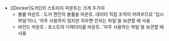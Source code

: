 - [[Docker|도커]]의 스토리지 마운트는 크게 두가지
	- 볼륨 마운트 : 도커 엔진의 볼륨을 마운트. 데이터 직접 조작이 어려우므로 '임시파일'이나, '자주 사용하지 않지만 지우면 안되는 파일'을 보관할 때 사용
	- 바인드 마운트 : 호스트의 디렉터리를 마운트. '자주 사용하는 파일'을 보관할 때 사용